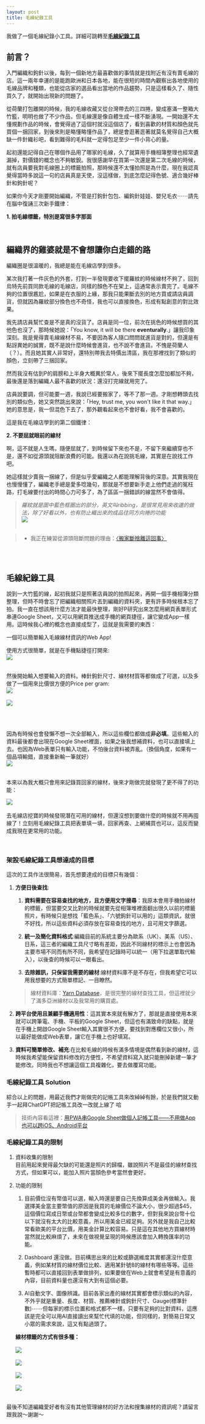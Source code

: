 ```yaml
---
layout: post
title: 毛線紀錄工具
---
```


我做了一個毛線紀錄小工具。詳細可跳轉至[**毛線紀錄工具**](#毛線紀錄工具)

## 前言？

入門編織和鉤針以後，每到一個新地方最喜歡做的事情就是找附近有沒有賣毛線的店。這一兩年幸運的是能跑歐洲和日本各地，能在很短的時間內觀察出各地使用的毛線品牌和種類，也能從店家的選品看出當地的作品趨勢，只是這樣看久了、隨性買久了，就開始出現新的問題了。

從荷蘭打包離開的時候，我的毛線收藏又從台灣帶去的三四捲，變成塞滿一整箱大竹籃，明明也做了不少作品，但毛線還是像自體生成一樣不斷湧現。一開始還不太懂規劃作品的時候，會覺得過了這個村就沒這個店了，看到喜歡的材質和顏色就先買個一捆回家，到後來則是略懂略懂作品了，總是會逛著逛著就莫名覺得自己大概缺一件針織衫吧，看到難得的毛料就一定得包足至少一件小背心的量。

起初還能記得自己在哪個作品用了哪家的毛線，久了就算用手機相簿整理也經常遺漏掉，對價錢的概念也不夠敏銳。我很感謝早在買第一次還是第二次毛線的時候，就有店員要我對毛線圈上的標籤拍照，那時候還不太懂拍照是為什麼，現在我認真覺得當時多說這一句的店員真是天使，沒這樣做，到底怎麼記得色號、適合幾好棒針和鉤針呢？

如果你今天才剛要開始編織，不管是打鉤針包包、編鉤針娃娃、嬰兒毛衣⋯⋯請先在腦中復誦三次新手鐵律：

**1.  拍毛線標籤，特別是寫很多字那面**

<br/>

## 編織界的雞婆就是不會想讓你白走錯的路

編織圈是很溫暖的，我總是能在毛線店學到很多。

某次我打著一件灰色的外套，打到一半發現要收下擺羅紋的時候線材不夠了，回到烏特先前買同款毛線的毛線店，同樣的顏色不在架上，這通常表示賣完了。毛線不夠的位置很尷尬，如果是在衣服的上緣，那我只能果斷去別的地方買或請店員調貨，但就因為羅紋部分換色也不奇怪，我也可以直接換色，形成有點創意的對比效果。

我先請店員幫忙查是不是真的沒貨了。店員是同一位，前次在挑色的時候想買的其他色也沒了，那時候她說：「You know, it will be there **eventurally**.」讓我印象深刻。我是覺得賣毛線線材不易，不要因為客人隨口問問就進貨是對的，但還是有點訝異她的誠實，既不是說什麼時候會進貨，也不說不會進貨。不愧是荷蘭人（？）。而且她其實人非常好，還特別帶我去特價出清區，我在那裡找到了類似的顏色，立刻帶了三捆回家。

然而我沒有估到P的肩膀和上半身大概異於常人，後來下擺長度怎麼加都加不夠，最後還是落到編織人最不喜歡的狀況：還沒打完線就用完了。

店員說要調，但可能要一週，我說已經要搬家了，等不了那一週。才剛想轉頭去找別的類似色，她又突然跳出來說：「Hey, trust me, you won't like it that way.」她的意思是，我一但混色下去了，那外觀看起來也不會好看，我不會喜歡的。

這是我在毛線店學到的第二個鐵律：

**2. 不要屈就眼前的線材**

啊，這不就是人生嗎，隨便屈就了，到時候留下來也不是，不留下來繼續穿也不是，還不如從源頭就阻斷浪費的可能。我還以為在說挑毛線，其實是在說找工作吧。

她這樣就少賣我一捆線了，但是似乎愛編織之人都能理解背後的深意。其實我現在也慢慢懂了，編織老手總是愛多唸幾句，那就是不想要新手走上他們走過的冤枉路，打毛線要付出的時間心力可多了，為了區區一捆錯誤的線當然不會值得。


>*羅紋就是圖中藍色框圈出的部分，英文叫ribbing，是很常見用來收邊的做法，除了好看以外，也有防止織出來的成品往同方向捲的功能*<br/>
![](/assets/img/Crochet/ribbing.png)<br/> <br/>


> * 我正在練習從源頭阻斷問題的理由：[〈搬家斷捨離這回事〉](https://tzling.com/2022/07/04/The_way_I_declutter_around_my_apt/)

<br/>
<br/>

## 毛線紀錄工具

說到一大竹籃的線，起初我就只是照著店員說的拍照起來，再開一個手機相簿分類整理，但時不時會忘了把編織相關照片丟到編織的資料夾，更有許多時候根本忘了拍。我一直在想該用什麼方法才能最快整理，剛好P研究出來怎麼用網頁表單形式串連Google Sheet，又可以用網頁推送成手機的網頁捷徑，讓它變成App一樣用。這時候我心裡的概念也直接成型了，這就是我需要的東西：

一個可以簡單輸入毛線線材資訊的Web App!

使用方式很簡單，就是在手機點捷徑打開來:<br/>
![](/assets/img/Crochet/yarn-tracking-app.jpg)<br/> <br/>

然後開始輸入想要輸入的資料。棒針鉤針尺寸、線材材質等都做成了可選，以及多做了一個用來比價很方便的Price per gram: <br/>
![](/assets/img/Crochet/yarn-tracking.jpg)<br/> <br/>
![](/assets/img/Crochet/yarn-tracking2.jpeg)<br/> <br/>

<br/>

因為有時候也會發懶不想一次全部輸入，所以這些欄位都做成**非必填**。這些輸入的資料最後都會出現在Google Sheet裡面，如果之後我想補資料，也可以直接填上去。也因為Web表單只有輸入功能，不怕後台資料被弄亂。（換個角度，如果有一個品項輸錯，直接重新輸一筆就好）<br/>
![](/assets/img/Crochet/yarn-tracking-sheet.jpg)<br/> <br/>

本來以為我大概只會用來記錄買回家的線材，後來才剛做完就發現了更不得了的功能：

![](/assets/img/Crochet/yarn-tracking-practice.jpg)<br/> <br/>
去毛線店挖寶的時候發現潛在可用的線材，但還沒想到要做什麼的時候就不用再囤線了！立刻用毛線紀錄工具把表單填一填，回家再查、上網補買也可以，這反而變成我現在更常用的功能。

<br/>

### 架設毛線紀錄工具想達成的目標

這次的工具作法很簡易，首先想要達成的目標只有幾個：

1. **方便日後查找**:

    1) **資料需要在容易查找的地方，且方便用文字搜尋**：我原本會用手機拍線材的標籤，但當要交叉比對的時候就要先從相簿堆裡面翻出很久以前的標籤照片，有時候只是想找「藍色系」、「六號鉤針可以用的」這類資訊，就很不好找，所以這些資料必須存放在容易查找的地方，且可用文字篩選。

    2) **統一及簡化資料格式**:編織目前的系統主要分為歐系（UK）、美系（US）、日系，這三者的編織工具尺寸略有差距，因此不同線材的標示上也會因為主要市場不同而有所不同，我希望在記錄時可以統一（用下拉選單取代輸入），以後查的時候可以一眼看出。
    
    3) **去除雜訊，只保留我需要的線材**:線材資料庫不是不存在，但我希望它可以用我想要的方式簡單標記、一目瞭然。

    > 線材資料庫：[Yarn Database](https://www.yarndatabase.com/)，是很完整的線材查找工具，但這裡就少了滿多亞洲線材以及我常用的購買處。

3. **跨平台使用且兼顧手機適用性**：這其實本來就有解方了，那就是直接使用本來就可以跨筆電、手機、平板的Google Sheet，但這也有滿致命的缺點，就是在手機上開啟Google Sheet輸入其實很不方便，要找到對應欄位又很小，所以最好能做成Web表單，讓它在手機上也好填寫。

4. **資料可簡單修改、補充**:在比較毛線的時候有滿多情境是偶然看到新的線材，這時候我希望能保留資料修改的方便性，不希望資料寫入就只能刪掉新建一筆才能修改。同時我也不想讓這個工具複雜化，要去做覆寫功能。


### 毛線紀錄工具 Solution

綜合以上的問題，用最近我們才剛做完的記帳工具來改綽綽有餘，於是我們就又動手一起拜ChatGPT把記帳工具改一改就上線了 哈 


> 技術內容看這裡：[用PWA串Google Sheet做個人記帳工具——不用做App也可以跨iOS、Android平台](https://tzling.com/2023/10/30/Expense-Tracker-PWA-spreadsheet-tw/)


### 毛線紀錄工具的限制

1. 資料收集的限制<br/>
目前用起來覺得最欠缺的可能還是照片的歸檔，雖說照片不是最佳的線材查找方式，但如果可以，能加入照片當顏色參考當然會更好。

2.  功能的限制<br/>

    1) 目前價位沒有幣值可以選，輸入時還是要自己先換算成美金再做輸入。我選擇美金當主要幣值的原因是我買的毛線價位不論大小，很少超過$45，這個價位寫成日幣或台幣都會變成比較多位的數字，但對我來說台幣十位以下就沒有太大的比較意義，所以用美金已經足夠。另外就是我自己比較常看歐美的平台比價，用美金計算比較容易。只是這在其他地方買線材時當然就比較麻煩了，未來在做視覺呈現的時候應該會加入轉換匯率的功能。

    2) Dashboard 還沒做。目前構思出來的比較或篩選維度其實都還沒什麼意義，例如某材質的線材價位比較、適用某針號8的線材有哪些等等。這些暫時都可以直接回到表單做排列，如果要做在Web上就會希望是有意義的內容，目前資料量也還沒有大到有這個必要。

    3) AI自動文字、圖像辨識。目前各家出產的線材其實都會標示類似的內容，不外乎就是重量、長度、材質、推薦棒針或鉤針尺寸、Gauge(標準針數)⋯⋯但每家的標示位置和格式都不一樣，只要有足夠的比對資料，這應該是完全可以用AI直接讀出來幫忙代填的功能，但同樣的，對簡易日常又小眾的需求來說，這又有點過頭了。

    **線材標籤的方式有很多種：**<br/><br/>
![](/assets/img/Crochet/label.JPG)<br/> <br/>
![](/assets/img/Crochet/label2.jpeg)<br/> <br/>
![](/assets/img/Crochet/label3.jpeg)<br/> <br/>
![](/assets/img/Crochet/label4.jpeg)<br/> <br/>



最後不知道編織愛好者有沒有其他管理線材的好方法和搜集線材的資訊呢？請留言跟我說～謝謝～


